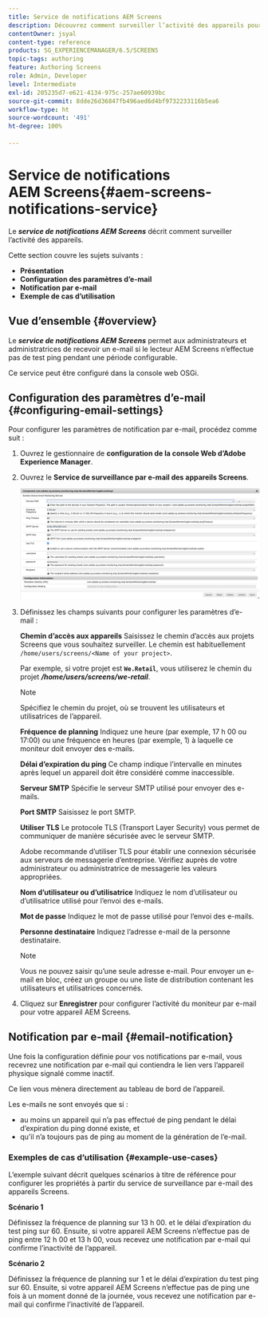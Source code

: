 ```yaml
---
title: Service de notifications AEM Screens
description: Découvrez comment surveiller l’activité des appareils pour AEM Screens.
contentOwner: jsyal
content-type: reference
products: SG_EXPERIENCEMANAGER/6.5/SCREENS
topic-tags: authoring
feature: Authoring Screens
role: Admin, Developer
level: Intermediate
exl-id: 205235d7-e621-4134-975c-257ae60939bc
source-git-commit: 8dde26d36847fb496aed6d4bf9732233116b5ea6
workflow-type: ht
source-wordcount: '491'
ht-degree: 100%

---
```


# Service de notifications AEM Screens{#aem-screens-notifications-service}

<!--removed from metadata: admitteddomains: @adobe.com;@caesars.com-->

Le ***service de notifications AEM Screens*** décrit comment surveiller l’activité des appareils.

Cette section couvre les sujets suivants :

* **Présentation**
* **Configuration des paramètres d’e-mail**
* **Notification par e-mail**
* **Exemple de cas d’utilisation**

<!-- OBSOLETE NOTE>
>[!CAUTION]
>
>This AEM Screens functionality is only available, if you have installed AEM 6.3.2 Feature Pack 3 or AEM 6.4.1 Screens Feature Pack 1.
>
>To get access to this Feature Pack, contact Adobe Support and request access. After you have permissions you can download it from Package Share. -->

## Vue d’ensemble {#overview}

Le ***service de notifications AEM Screens*** permet aux administrateurs et administratrices de recevoir un e-mail si le lecteur AEM Screens n’effectue pas de test ping pendant une période configurable.

Ce service peut être configuré dans la console web OSGi.

## Configuration des paramètres d’e-mail {#configuring-email-settings}

Pour configurer les paramètres de notification par e-mail, procédez comme suit :

1. Ouvrez le gestionnaire de **configuration de la console Web d’Adobe Experience Manager**.
1. Ouvrez le **Service de surveillance par e-mail des appareils Screens**.

   ![screen_shot_2018-04-26at44602pm](assets/screen_shot_2018-04-26at44602pm.png)

1. Définissez les champs suivants pour configurer les paramètres d’e-mail :

   **Chemin d’accès aux appareils** Saisissez le chemin d’accès aux projets Screens que vous souhaitez surveiller. Le chemin est habituellement `/home/users/screens/<Name of your project>`.

   Par exemple, si votre projet est **`We.Retail`**, vous utiliserez le chemin du projet ***/home/users/screens/we-retail***.

   >[!NOTE]
   >
   >Spécifiez le chemin du projet, où se trouvent les utilisateurs et utilisatrices de l’appareil.

   **Fréquence de planning** Indiquez une heure (par exemple, 17 h 00 ou 17:00) ou une fréquence en heures (par exemple, 1) à laquelle ce moniteur doit envoyer des e-mails.

   **Délai d’expiration du ping** Ce champ indique l’intervalle en minutes après lequel un appareil doit être considéré comme inaccessible.

   **Serveur SMTP** Spécifie le serveur SMTP utilisé pour envoyer des e-mails.

   **Port SMTP** Saisissez le port SMTP.

   **Utiliser TLS** Le protocole TLS (Transport Layer Security) vous permet de communiquer de manière sécurisée avec le serveur SMTP.

   Adobe recommande d’utiliser TLS pour établir une connexion sécurisée aux serveurs de messagerie d’entreprise. Vérifiez auprès de votre administrateur ou administratrice de messagerie les valeurs appropriées.

   **Nom d’utilisateur ou d’utilisatrice** Indiquez le nom d’utilisateur ou d’utilisatrice utilisé pour l’envoi des e-mails.

   **Mot de passe** Indiquez le mot de passe utilisé pour l’envoi des e-mails.

   **Personne destinataire** Indiquez l’adresse e-mail de la personne destinataire.

   >[!NOTE]
   >
   >Vous ne pouvez saisir qu’une seule adresse e-mail. Pour envoyer un e-mail en bloc, créez un groupe ou une liste de distribution contenant les utilisateurs et utilisatrices concernés.

1. Cliquez sur **Enregistrer** pour configurer l’activité du moniteur par e-mail pour votre appareil AEM Screens.

## Notification par e-mail {#email-notification}

Une fois la configuration définie pour vos notifications par e-mail, vous recevrez une notification par e-mail qui contiendra le lien vers l’appareil physique signalé comme inactif.

Ce lien vous mènera directement au tableau de bord de l’appareil.

Les e-mails ne sont envoyés que si :

* au moins un appareil qui n’a pas effectué de ping pendant le délai d’expiration du ping donné existe, et
* qu’il n’a toujours pas de ping au moment de la génération de l’e-mail.

### Exemples de cas d’utilisation {#example-use-cases}

L’exemple suivant décrit quelques scénarios à titre de référence pour configurer les propriétés à partir du service de surveillance par e-mail des appareils Screens.

**Scénario 1**

Définissez la fréquence de planning sur 13 h 00. et le délai d’expiration du test ping sur 60. Ensuite, si votre appareil AEM Screens n’effectue pas de ping entre 12 h 00 et 13 h 00, vous recevez une notification par e-mail qui confirme l’inactivité de l’appareil.

**Scénario 2**

Définissez la fréquence de planning sur 1 et le délai d’expiration du test ping sur 60. Ensuite, si votre appareil AEM Screens n’effectue pas de ping une fois à un moment donné de la journée, vous recevez une notification par e-mail qui confirme l’inactivité de l’appareil.
